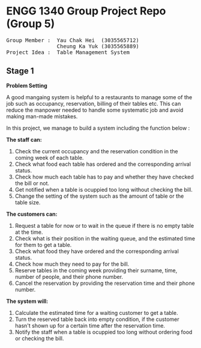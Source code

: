 # ENGG 1340 Group Project Repo (Group 5)  

<pre>
Group Member :  Yau Chak Hei  (3035565712)  
                Cheung Ka Yuk (3035565889)
Project Idea :  Table Management System  
</pre>

## Stage 1
  
**Problem Setting**  
  
A good mangaing system is helpful to a restaurants to manage some of the job such as occupancy, reservation, billing of their tables etc. This can reduce the manpower needed to handle some systematic job and avoid making man-made mistakes.  
  
In this project, we manage to build a system including the function below :
  
**The staff can:**  
  
1. Check the current occupancy and the reservation condition in the coming week of each table.
2. Check what food each table has ordered and the corresponding arrival status.
3. Check how much each table has to pay and whether they have checked the bill or not.
4. Get notified when a table is ocuppied too long without checking the bill.
5. Change the setting of the system such as the amount of table or the table size.
  
**The customers can:**  
  
1. Request a table for now or to wait in the queue if there is no empty table at the time.
2. Check what is their position in the waiting queue, and the estimated time for them to get a table.
3. Check what food they have ordered and the corresponding arrival status.
4. Check how much they need to pay for the bill.
6. Reserve tables in the coming week providing their surname, time, number of people, and their phone number.
7. Cancel the reservation by providing the reservation time and their phone number. 

**The system will:**  
  
1. Calculate the estimated time for a waiting customer to get a table.
2. Turn the reserved table back into empty condition, if the customer hasn't shown up for a certain time after the reservation time.
3. Notify the staff when a table is ocuppied too long without ordering food or checking the bill.
